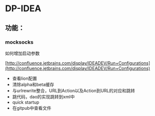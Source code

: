 DP-IDEA
=====

## 功能：

### mocksocks

如何增加启动参数

[http://confluence.jetbrains.com/display/IDEADEV/Run+Configurations](http://confluence.jetbrains.com/display/IDEADEV/Run+Configurations)

* 查看lion配置
* 清除alpha和beta缓存
* 与urlrewrite整合，URL到Action以及Action到URL的对应和跳转
* 跳代码，dao的实现跳转到xml中
* quick startup
* 在gitpub中查看文件